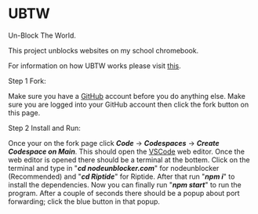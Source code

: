 # UBTW

Un-Block The World.

This project unblocks websites on my school chromebook.

For information on how UBTW works please visit [this](https://montclair-reads.github.io/articles/ubtw/).

Step 1 Fork:

Make sure you have a [GitHub](https://github.com) account before you do anything else.
Make sure you are logged into your GitHub account then click the fork button on this page.

Step 2 Install and Run:

Once your on the fork page click ***Code*** -> ***Codespaces*** -> ***Create Codespace on Main***.
This should open the [VSCode](https://code.visualstudio.com) web editor.
Once the web editor is opened there should be a terminal at the bottem.
Click on the terminal and type in "***cd nodeunblocker.com***" for nodeunblocker (Recommended) and "***cd Riptide***" for Riptide.
After that run "***npm i***" to install the dependencies.
Now you can finally run "***npm start***" to run the program.
After a couple of seconds there should be a popup about port forwarding; click the blue button in that popup.